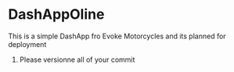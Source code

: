 # DashAppOline
This is a simple DashApp fro Evoke Motorcycles and its planned for deployment 
1) Please versionne all of your commit
